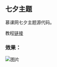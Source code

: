 ## 七夕主题

慕课网七夕主题源代码。

教程[链接](http://www.imooc.com/video/8983)

### 效果：

![图片](http://images.helloarron.com/Qixi.gif)
